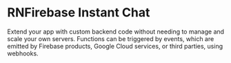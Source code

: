 # RNFirebase Instant Chat
Extend your app with custom backend code without needing to manage and scale your own servers. Functions can be triggered by events, which are emitted by Firebase products, Google Cloud services, or third parties, using webhooks.

